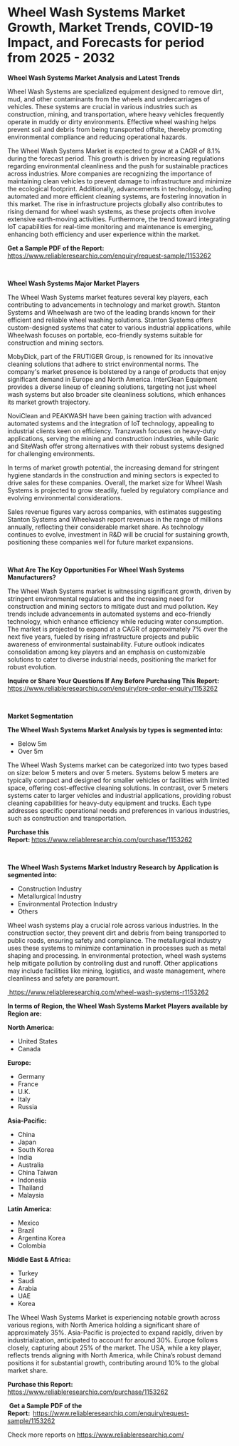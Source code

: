 <p><h1>Wheel Wash Systems Market Growth, Market Trends, COVID-19 Impact, and Forecasts for period from 2025 - 2032</h1></p><p><strong>Wheel Wash Systems Market Analysis and Latest Trends</strong></p>
<p><p>Wheel Wash Systems are specialized equipment designed to remove dirt, mud, and other contaminants from the wheels and undercarriages of vehicles. These systems are crucial in various industries such as construction, mining, and transportation, where heavy vehicles frequently operate in muddy or dirty environments. Effective wheel washing helps prevent soil and debris from being transported offsite, thereby promoting environmental compliance and reducing operational hazards.</p><p>The Wheel Wash Systems Market is expected to grow at a CAGR of 8.1% during the forecast period. This growth is driven by increasing regulations regarding environmental cleanliness and the push for sustainable practices across industries. More companies are recognizing the importance of maintaining clean vehicles to prevent damage to infrastructure and minimize the ecological footprint. Additionally, advancements in technology, including automated and more efficient cleaning systems, are fostering innovation in this market. The rise in infrastructure projects globally also contributes to rising demand for wheel wash systems, as these projects often involve extensive earth-moving activities. Furthermore, the trend toward integrating IoT capabilities for real-time monitoring and maintenance is emerging, enhancing both efficiency and user experience within the market. </p></p>
<p><strong>Get a Sample PDF of the Report:&nbsp;</strong> <a href="https://www.reliableresearchiq.com/enquiry/request-sample/1153262?utm_campaign=3354&utm_medium=2&utm_source=Github&utm_content=ia&utm_term=10042025&utm_id=wheel-wash-systems">https://www.reliableresearchiq.com/enquiry/request-sample/1153262</a></p>
<p>&nbsp;</p>
<p><strong>Wheel Wash Systems Major Market Players</strong></p>
<p><p>The Wheel Wash Systems market features several key players, each contributing to advancements in technology and market growth. Stanton Systems and Wheelwash are two of the leading brands known for their efficient and reliable wheel washing solutions. Stanton Systems offers custom-designed systems that cater to various industrial applications, while Wheelwash focuses on portable, eco-friendly systems suitable for construction and mining sectors.</p><p>MobyDick, part of the FRUTIGER Group, is renowned for its innovative cleaning solutions that adhere to strict environmental norms. The company's market presence is bolstered by a range of products that enjoy significant demand in Europe and North America. InterClean Equipment provides a diverse lineup of cleaning solutions, targeting not just wheel wash systems but also broader site cleanliness solutions, which enhances its market growth trajectory.</p><p>NoviClean and PEAKWASH have been gaining traction with advanced automated systems and the integration of IoT technology, appealing to industrial clients keen on efficiency. Tranzwash focuses on heavy-duty applications, serving the mining and construction industries, while Garic and SiteWash offer strong alternatives with their robust systems designed for challenging environments.</p><p>In terms of market growth potential, the increasing demand for stringent hygiene standards in the construction and mining sectors is expected to drive sales for these companies. Overall, the market size for Wheel Wash Systems is projected to grow steadily, fueled by regulatory compliance and evolving environmental considerations.</p><p>Sales revenue figures vary across companies, with estimates suggesting Stanton Systems and Wheelwash report revenues in the range of millions annually, reflecting their considerable market share. As technology continues to evolve, investment in R&D will be crucial for sustaining growth, positioning these companies well for future market expansions.</p></p>
<p>&nbsp;</p>
<p><strong>What Are The Key Opportunities For Wheel Wash Systems Manufacturers?</strong></p>
<p><p>The Wheel Wash Systems market is witnessing significant growth, driven by stringent environmental regulations and the increasing need for construction and mining sectors to mitigate dust and mud pollution. Key trends include advancements in automated systems and eco-friendly technology, which enhance efficiency while reducing water consumption. The market is projected to expand at a CAGR of approximately 7% over the next five years, fueled by rising infrastructure projects and public awareness of environmental sustainability. Future outlook indicates consolidation among key players and an emphasis on customizable solutions to cater to diverse industrial needs, positioning the market for robust evolution.</p></p>
<p><strong>Inquire or Share Your Questions If Any Before Purchasing This Report:</strong> <a href="https://www.reliableresearchiq.com/enquiry/pre-order-enquiry/1153262?utm_campaign=3354&utm_medium=2&utm_source=Github&utm_content=ia&utm_term=10042025&utm_id=wheel-wash-systems">https://www.reliableresearchiq.com/enquiry/pre-order-enquiry/1153262</a></p>
<p>&nbsp;</p>
<p><strong>Market Segmentation</strong></p>
<p><strong>The Wheel Wash Systems Market Analysis by types is segmented into:</strong></p>
<p><ul><li>Below 5m</li><li>Over 5m</li></ul></p>
<p><p>The Wheel Wash Systems market can be categorized into two types based on size: below 5 meters and over 5 meters. Systems below 5 meters are typically compact and designed for smaller vehicles or facilities with limited space, offering cost-effective cleaning solutions. In contrast, over 5 meters systems cater to larger vehicles and industrial applications, providing robust cleaning capabilities for heavy-duty equipment and trucks. Each type addresses specific operational needs and preferences in various industries, such as construction and transportation.</p></p>
<p><strong>Purchase this Report:&nbsp;</strong><a href="https://www.reliableresearchiq.com/purchase/1153262?utm_campaign=3354&utm_medium=2&utm_source=Github&utm_content=ia&utm_term=10042025&utm_id=wheel-wash-systems">https://www.reliableresearchiq.com/purchase/1153262</a></p>
<p>&nbsp;</p>
<p><strong>The Wheel Wash Systems Market Industry Research by Application is segmented into:</strong></p>
<p><ul><li>Construction Industry</li><li>Metallurgical Industry</li><li>Environmental Protection Industry</li><li>Others</li></ul></p>
<p><p>Wheel wash systems play a crucial role across various industries. In the construction sector, they prevent dirt and debris from being transported to public roads, ensuring safety and compliance. The metallurgical industry uses these systems to minimize contamination in processes such as metal shaping and processing. In environmental protection, wheel wash systems help mitigate pollution by controlling dust and runoff. Other applications may include facilities like mining, logistics, and waste management, where cleanliness and safety are paramount.</p></p>
<p><a href="https://www.reliableresearchiq.com/wheel-wash-systems-r1153262?utm_campaign=3354&utm_medium=2&utm_source=Github&utm_content=ia&utm_term=10042025&utm_id=wheel-wash-systems">&nbsp;https://www.reliableresearchiq.com/wheel-wash-systems-r1153262</a></p>
<p><strong>In terms of Region, the Wheel Wash Systems Market Players available by Region are:</strong></p>
<p>
    <p> <strong> North America: </strong>
        <ul>
            <li>United States</li>
            <li>Canada</li>
        </ul>
        </p> 
    <p> <strong> Europe: </strong>
        <ul>
            <li>Germany</li>
            <li>France</li>
            <li>U.K.</li>
            <li>Italy</li>
            <li>Russia</li>
        </ul>
        </p> 
    <p> <strong> Asia-Pacific: </strong>
        <ul>
            <li>China</li>
            <li>Japan</li>
            <li>South Korea</li>
            <li>India</li>
            <li>Australia</li>
            <li>China Taiwan</li>
            <li>Indonesia</li>
            <li>Thailand</li>
            <li>Malaysia</li>
        </ul>
        </p> 
    <p> <strong> Latin America: </strong>
        <ul>
            <li>Mexico</li>
            <li>Brazil</li>
            <li>Argentina Korea</li>
            <li>Colombia</li>
        </ul>
        </p> 
    <p> <strong> Middle East & Africa: </strong>
        <ul>
            <li>Turkey</li>
            <li>Saudi</li>
            <li>Arabia</li>
            <li>UAE</li>
            <li>Korea</li>
        </ul>
    </p>
    </p>
<p><p>The Wheel Wash Systems Market is experiencing notable growth across various regions, with North America holding a significant share of approximately 35%. Asia-Pacific is projected to expand rapidly, driven by industrialization, anticipated to account for around 30%. Europe follows closely, capturing about 25% of the market. The USA, while a key player, reflects trends aligning with North America, while China’s robust demand positions it for substantial growth, contributing around 10% to the global market share.</p></p>
<p><strong>Purchase this Report: </strong><a href="https://www.reliableresearchiq.com/purchase/1153262?utm_campaign=3354&utm_medium=2&utm_source=Github&utm_content=ia&utm_term=10042025&utm_id=wheel-wash-systems">https://www.reliableresearchiq.com/purchase/1153262</a></p>
<p>&nbsp;<strong>Get a Sample PDF of the Report:&nbsp;&nbsp;</strong><a href="https://www.reliableresearchiq.com/enquiry/request-sample/1153262?utm_campaign=3354&utm_medium=2&utm_source=Github&utm_content=ia&utm_term=10042025&utm_id=wheel-wash-systems">https://www.reliableresearchiq.com/enquiry/request-sample/1153262</a></p>
<p><strong></strong></p>
<p>Check more reports on <a href="https://www.reliableresearchiq.com/?utm_campaign=3354&utm_medium=2&utm_source=Github&utm_content=ia&utm_term=10042025&utm_id=wheel-wash-systems">https://www.reliableresearchiq.com/</a></p>